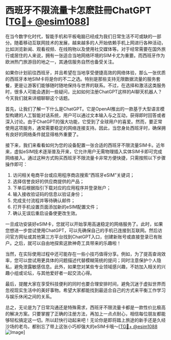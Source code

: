 # 西班牙不限流量卡怎麽註冊ChatGPT [[TG💪+ @esim1088](https://t.me/s/esim1088)]

在当今数字化时代，智能手机和平板电脑已经成为我们日常生活不可或缺的一部分。随着移动互联网技术的发展，越来越多的人开始依赖手机上网进行各种活动，比如浏览新闻、观看视频、在线购物以及使用社交媒体等。对于经常需要在国外旅行或居住的人来说，拥有一张适合当地网络环境的SIM卡尤为重要。而西班牙作为欧洲热门旅游目的地之一，其通信服务自然也备受关注。

如果你计划前往西班牙，并且希望在当地享受便捷高效的网络体验，那么一张优质的西班牙本地SIM卡将是你的不二之选。特别是那些支持无限数据流量的服务套餐，更是让游客们能够随时随地保持与世界的联系。不过，在选择和激活这类服务时，很多人可能会遇到一些疑问，比如如何注册ChatGPT这样的AI聊天机器人？今天我们就来详细聊聊这个话题。

首先，让我们了解一下什么是ChatGPT。它是OpenAI推出的一款基于大型语言模型构建的人工智能对话系统，用户可以通过文本输入与之互动，获得即时回答或者深入讨论。由于ChatGPT的强大功能，它受到了全球用户的喜爱。然而，要正常使用这项服务，通常需要稳定的网络连接支持。因此，当您身处西班牙时，确保拥有良好的网络条件就显得格外重要了。

接下来，我们来看看如何为您的设备配置一张合适的西班牙不限流量SIM卡。近年来，虚拟eSIM技术逐渐普及开来，它允许用户无需物理插入实体SIM卡即可完成网络接入。通过这种方式购买西班牙不限流量卡非常方便快捷，只需按照以下步骤操作即可：

1. 访问相关电商平台或应用程序商店搜索“西班牙eSIM”关键词；
2. 选择信誉良好的供应商提供的产品；
3. 下单后根据指引下载对应的应用程序并登录账户；
4. 输入接收验证码的信息以验证身份；
5. 完成支付流程并等待确认邮件；
6. 打开手机设置页面添加新的eSIM配置文件；
7. 确认无误后重启设备使更改生效。

一旦成功安装好eSIM卡，您就可以开始享用高速稳定的网络服务了。此时，如果您想进一步尝试使用ChatGPT，可以先确保自己的手机已连接到互联网。然后访问官方网址或其他第三方平台找到ChatGPT入口，创建新账号或直接登录已有账户。之后，就可以自由地探索这款神奇工具带来的乐趣啦！

当然，在实际使用过程中还可能存在一些小技巧值得分享。例如，为了提高查询效率，您可以尝试用更具体的问题描述代替模糊笼统的提问；同时注意保护个人隐私，避免泄露敏感信息。此外，如果您对某些专业领域感兴趣，不妨加入相关的兴趣小组或论坛，与其他爱好者一起交流心得。

最后，提醒大家在享受科技便利的同时也要合理安排时间，避免沉迷于虚拟世界而忽视现实生活中的美好事物。希望大家都能找到最适合自己的方式来平衡工作学习与娱乐休闲之间的关系。

总之，无论是为了日常沟通还是特殊需求，西班牙不限流量卡都是一款性价比极高的解决方案。只要掌握了正确的注册方法，再加上一点点耐心，相信每位朋友都能够轻松搞定这一切。所以赶快行动起来吧！无论你是即将踏上旅途的新手还是久经沙场的老鸟，都别忘了带上这张小巧却强大的eSIM卡哦～[[TG💪+ @esim1088](https://t.me/s/esim1088) ![Image](https://i.postimg.cc/4NQfJmqS/Snipaste-2025-05-13-00-14-12.png)]